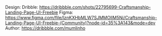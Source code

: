 Design: 
    Dribble: https://dribbble.com/shots/22795699-Craftsmanship-Landing-Page-UI-Freebie
    Figma: https://www.figma.com/file/lznKXHbMLW7SJMMOlIM5Ni/Craftsmanship-Landing-Page-UI-Freebie-(Community)?node-id=35%3A143&mode=dev
    Author: https://dribbble.com/mumlinho